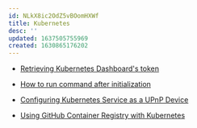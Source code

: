 ```yaml
---
id: NLkX8ic2OdZ5vBOomHXWf
title: Kubernetes
desc: ''
updated: 1637505755969
created: 1630865176202
---
```


- [Retrieving Kubernetes Dashboard's token](https://github.com/kubernetes/dashboard/blob/master/docs/user/access-control/creating-sample-user.md)

- [How to run command after initialization](https://stackoverflow.com/q/44140593)

- [Configuring Kubernetes Service as a UPnP Device](https://serverfault.com/q/934581)

- [Using GitHub Container Registry with Kubernetes](https://dev.to/asizikov/using-github-container-registry-with-kubernetes-38fb)
